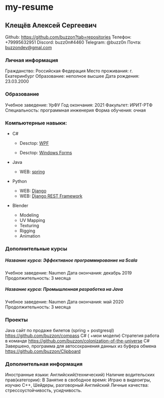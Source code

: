 # my-resume

## Клещёв Алексей Сергеевич

Github: https://github.com/buzzon?tab=repositories 
Телефон: +79995632951 
Discord: buzz0n#4460 
Telegram: @buzz0n
Почта: buzzondev@gmal.com

### Личная информация

Гражданство: Российская Федерация 
Место проживания: г. Екатеринбург 
Образование: неполное высшее 
Дата рождения: 23.03.2000

### Образование

Учебное заведение: УрФУ
Год окончания: 2021 
Факультет: ИРИТ-РТФ
Специальность: программная инженерия 
Форма обучения: очная

### Компьютерные навыки: 

- С#

  - Desctop: [WPF](https://docs.microsoft.com/en-us/dotnet/desktop/wpf/getting-started/walkthrough-my-first-wpf-desktop-application?view=netframeworkdesktop-4.8)

  - Desctop: [Windows Forms](https://docs.microsoft.com/en-us/visualstudio/ide/create-csharp-winform-visual-studio?view=vs-2019)
- Java
  - WEB: [spring](https://spring.io/)
- Python
  - WEB: [Django](https://www.djangoproject.com/)
  - WEB: [Django REST Framework](https://www.django-rest-framework.org/)
- Blender
  - Modeling
  - UV Mapping
  - Texturing 
  - Rigging
  - Animation 

### Дополнительные курсы

##### Название курса: Эффективное программирование на Scala 

Учебное заведение: Naumen 
Дата окончания: декабрь 2019 
Продолжительность: 3 месяца

##### Название курса: Промышленная разработка на Java 

Учебное заведение: Naumen 
Дата окончания: май 2020 
Продолжительность: 3 месяца

### Проекты

Java сайт по продаже билетов (spring + postgresql) https://github.com/buzzon/compass
C# ( +мои модели) Стратегия работа в команде https://github.com/buzzon/colonization-of-the-universe
C# Завершено, программа для автосохранения данных из буфера обмена https://github.com/buzzon/Clipboard

### Дополнительная информация

Иностранные языки: Английский(технический) 
Наличие водительских прав(категории): B 
Занятие в свободное время: Играю в видеоигры, изучаю C++, Шейдеры, разговорный Английский 
Личные качества: стрессоустойчивость, усидчивость.
